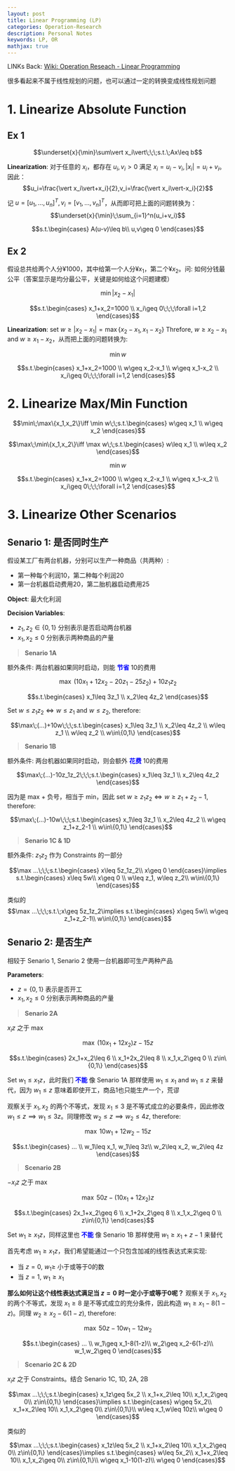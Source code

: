 ```yaml
---
layout: post
title: Linear Programming (LP)
categories: Operation-Research
description: Personal Notes
keywords: LP, OR
mathjax: true
---
```


LINKs Back:
[Wiki: Operation Reseach - Linear Programming](./0005-01-01-linear%20programming.md)


很多看起来不属于线性规划的问题，也可以通过一定的转换变成线性规划问题

# 1. Linearize Absolute Function
## Ex 1
$$\underset{x}{\min}\sum\vert x_i\vert\;\;\;s.t.\;Ax\leq b$$

**Linearization**: 对于任意的 $x_i$，都存在 $u_i, v_i>0$ 满足 $x_i = u_i − v_i, \vert x_i\vert= u_i + v_i$。因此： 
$$u_i=\frac{\vert x_i\vert+x_i}{2},v_i=\frac{\vert x_i\vert-x_i}{2}$$

记 $u=[u_1,...,u_n]^T,v_i=[v_1,...,v_n]^T$，从而即可把上面的问题转换为：
$$\underset{x}{\min}\;\sum_{i=1}^n(u_i+v_i)$$

$$s.t.\begin{cases}
A(u-v)\leq b\\
u,v\geq 0
\end{cases}$$


## Ex 2
假设总共给两个人分¥1000，其中给第一个人分¥$x_1$，第二个¥$x_2$。问: 如何分钱最公平（答案显示是均分最公平，关键是如何给这个问题建模）

$$\min\vert x_2-x_1\vert$$

$$s.t.\begin{cases}
x_1+x_2=1000 \\
x_i\geq 0\;\;\;\forall i=1,2
\end{cases}$$

**Linearization**: set $w\geq\vert x_2-x_1\vert=\max\{x_2-x_1,x_1-x_2\}$
Threfore, $w\geq x_2-x_1$ and $w\geq x_1-x_2$，从而把上面的问题转换为:

$$\min w$$

$$s.t.\begin{cases}
x_1+x_2=1000 \\
w\geq x_2-x_1 \\
w\geq x_1-x_2 \\
x_i\geq 0\;\;\;\forall i=1,2
\end{cases}$$




# 2. Linearize Max/Min Function

$$\min\;\max\{x_1,x_2\}\iff \min w\;\;s.t.\begin{cases}
w\geq x_1 \\
w\geq x_2
\end{cases}$$

$$\max\;\min\{x_1,x_2\}\iff \max w\;\;s.t.\begin{cases}
w\leq x_1 \\
w\leq x_2
\end{cases}$$

$$\min w$$

$$s.t.\begin{cases}
x_1+x_2=1000 \\
w\geq x_2-x_1 \\
w\geq x_1-x_2 \\
x_i\geq 0\;\;\;\forall i=1,2
\end{cases}$$



# 3. Linearize Other Scenarios
## Senario 1: 是否同时生产
假设某工厂有两台机器，分别可以生产一种商品（共两种）:
- 第一种每个利润10，第二种每个利润20
- 第一台机器启动费用20，第二胎机器启动费用25

**Object**: 最大化利润

**Decision Variables**:
- $z_1,z_2\in\{0,1\}$ 分别表示是否启动两台机器
- $x_1,x_2\leq 0$ 分别表示两种商品的产量

> **Senario 1A**

额外条件: 两台机器如果同时启动，则能 **<font color=blue>节省</font>** 10的费用

$$\max\;(10x_1+12x_2-20z_1-25z_2)+10z_1z_2$$

$$s.t.\begin{cases}
x_1\leq 3z_1 \\
x_2\leq 4z_2
\end{cases}$$

Set $w\leq z_1z_2\iff w\leq z_1$ and $w\leq z_2$, therefore:

$$\max\;(...)+10w\;\;\;s.t.\begin{cases}
x_1\leq 3z_1 \\
x_2\leq 4z_2 \\
w\leq z_1 \\
w\leq z_2 \\
w\in\{0,1\}
\end{cases}$$


> **Senario 1B**

额外条件: 两台机器如果同时启动，则会额外 **<font color=blue>花费</font>** 10的费用

$$\max\;(...)-10z_1z_2\;\;\;s.t.\begin{cases}
x_1\leq 3z_1 \\
x_2\leq 4z_2
\end{cases}$$

因为是 max + 负号，相当于 min，因此 set $w\geq z_1z_2\iff w\geq z_1+z_2-1$, therefore:

$$\max\;(...)-10w\;\;\;s.t.\begin{cases}
x_1\leq 3z_1 \\
x_2\leq 4z_2 \\
w\geq z_1+z_2-1 \\
w\in\{0,1\}
\end{cases}$$


> **Senario 1C & 1D**

额外条件: $z_1z_2$ 作为 Constraints 的一部分

$$\max ...\;\;\;s.t.\begin{cases}
x\leq 5z_1z_2\\
x\geq 0
\end{cases}\implies s.t.\begin{cases}
x\leq 5w\\
x\geq 0 \\
w\leq z_1, w\leq z_2\\
w\in\{0,1\}
\end{cases}$$

类似的
$$\max ...\;\;\;s.t.\;x\geq 5z_1z_2\implies s.t.\begin{cases}
x\geq 5w\\
w\geq z_1+z_2-1\\
w\in\{0,1\}
\end{cases}$$



## Senario 2: 是否生产
相较于 Senario 1, Senario 2 使用一台机器即可生产两种产品

**Parameters**: 
- $z=\{0,1\}$ 表示是否开工
- $x_1,x_2\leq 0$ 分别表示两种商品的产量

> **Senario 2A**

$x_iz$ 之于 max

$$\max\;(10x_1+12x_2)z-15z$$

$$s.t.\begin{cases}
2x_1+x_2\leq 6 \\
x_1+2x_2\leq 8 \\
x_1,x_2\geq 0 \\
z\in\{0,1\}
\end{cases}$$

Set $w_1\leq x_1z$，此时我们 **<font color=blue>不能</font>** 像 Senario 1A 那样使用 $w_1\leq x_1$ and $w_1\leq z$ 来替代，因为 $w_1\leq z$ 意味着即使开工，商品1也只能生产一个，荒谬

观察关于 $x_1,x_2$ 的两个不等式，发现 $x_1\leq 3$ 是不等式成立的必要条件，因此修改 $w_1\leq z\implies w_1\leq 3z$。同理修改 $w_2\leq z\implies w_2\leq 4z$, therefore:

$$\max\;10w_1+12w_2-15z$$

$$s.t.\begin{cases}
... \\
w_1\leq x_1, w_1\leq 3z\\
w_2\leq x_2, w_2\leq 4z
\end{cases}$$

> **Scenario 2B**

$-x_iz$ 之于 max

$$\max\;50z-(10x_1+12x_2)z$$

$$s.t.\begin{cases}
2x_1+x_2\geq 6 \\
x_1+2x_2\geq 8 \\
x_1,x_2\geq 0 \\
z\in\{0,1\}
\end{cases}$$

Set $w_1\geq x_1z$，同样这里也 **<font color=blue>不能</font>** 像 Senario 1B 那样使用 $w_1\geq x_1+z-1$ 来替代

首先考虑 $w_1\geq x_1z$，我们希望能通过一个只包含加减的线性表达式来实现:
- 当 $z=0$, $w_1\geq$ 小于或等于0的数
- 当 $z=1$, $w_1\geq x_1$

**那么如何让这个线性表达式满足当 $z=0$ 时一定小于或等于0呢？** 观察关于 $x_1,x_2$ 的两个不等式，发现 $x_1\geq 8$ 是不等式成立的充分条件，因此构造 $w_1\geq x_1-8(1-z)$。同理 $w_2\geq x_2-6(1-z)$, therefore:

$$\max\;50z-10w_1-12w_2$$

$$s.t.\begin{cases}
... \\
w_1\geq x_1-8(1-z)\\
w_2\geq x_2-6(1-z)\\
w_1,w_2\geq 0
\end{cases}$$

> **Scenario 2C & 2D**

$x_iz$ 之于 Constraints。结合 Senario 1C, 1D, 2A, 2B

$$\max ...\;\;\;s.t.\begin{cases}
x_1z\geq 5x_2 \\
x_1+x_2\leq 10\\
x_1,x_2\geq 0\\
z\in\{0,1\}
\end{cases}\implies s.t.\begin{cases}
w\geq 5x_2\\
x_1+x_2\leq 10\\
x_1,x_2\geq 0\\
z\in\{0,1\}\\
w\leq x_1,w\leq 10z\\
w\geq 0
\end{cases}$$

类似的

$$\max ...\;\;\;s.t.\begin{cases}
x_1z\leq 5x_2 \\
x_1+x_2\leq 10\\
x_1,x_2\geq 0\\
z\in\{0,1\}
\end{cases}\implies s.t.\begin{cases}
w\leq 5x_2\\
x_1+x_2\leq 10\\
x_1,x_2\geq 0\\
z\in\{0,1\}\\
w\geq x_1-10(1-z)\\
w\geq 0
\end{cases}$$
